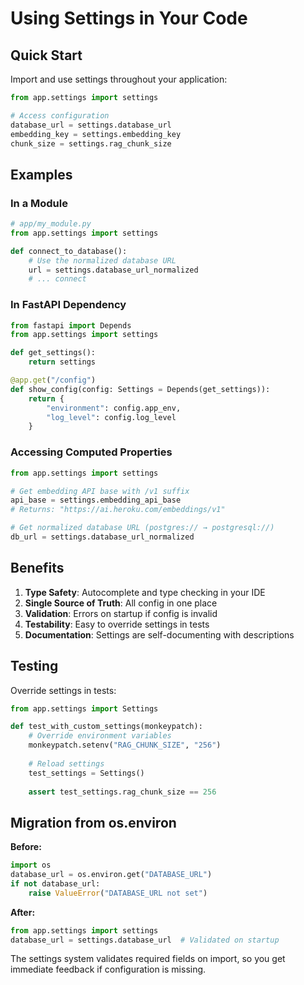 # Using Settings in Your Code

## Quick Start

Import and use settings throughout your application:

```python
from app.settings import settings

# Access configuration
database_url = settings.database_url
embedding_key = settings.embedding_key
chunk_size = settings.rag_chunk_size
```

## Examples

### In a Module

```python
# app/my_module.py
from app.settings import settings

def connect_to_database():
    # Use the normalized database URL
    url = settings.database_url_normalized
    # ... connect
```

### In FastAPI Dependency

```python
from fastapi import Depends
from app.settings import settings

def get_settings():
    return settings

@app.get("/config")
def show_config(config: Settings = Depends(get_settings)):
    return {
        "environment": config.app_env,
        "log_level": config.log_level
    }
```

### Accessing Computed Properties

```python
from app.settings import settings

# Get embedding API base with /v1 suffix
api_base = settings.embedding_api_base
# Returns: "https://ai.heroku.com/embeddings/v1"

# Get normalized database URL (postgres:// → postgresql://)
db_url = settings.database_url_normalized
```

## Benefits

1. **Type Safety**: Autocomplete and type checking in your IDE
2. **Single Source of Truth**: All config in one place
3. **Validation**: Errors on startup if config is invalid
4. **Testability**: Easy to override settings in tests
5. **Documentation**: Settings are self-documenting with descriptions

## Testing

Override settings in tests:

```python
from app.settings import Settings

def test_with_custom_settings(monkeypatch):
    # Override environment variables
    monkeypatch.setenv("RAG_CHUNK_SIZE", "256")
    
    # Reload settings
    test_settings = Settings()
    
    assert test_settings.rag_chunk_size == 256
```

## Migration from os.environ

**Before:**
```python
import os
database_url = os.environ.get("DATABASE_URL")
if not database_url:
    raise ValueError("DATABASE_URL not set")
```

**After:**
```python
from app.settings import settings
database_url = settings.database_url  # Validated on startup
```

The settings system validates required fields on import, so you get immediate feedback if configuration is missing.

